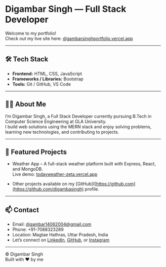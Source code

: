 # Digambar Singh — Full Stack Developer

Welcome to my portfolio!  
Check out my live site here: [digambarsinghportfolio.vercel.app](https://digambarsinghportfolio.vercel.app/)

---

## 🛠️ Tech Stack

- **Frontend:** HTML, CSS, JavaScript   
- **Frameworks / Libraries:**  Bootstrap  
- **Tools:** Git / GitHub, VS Code

---

## 👨‍💻 About Me

I’m Digambar Singh, a Full Stack Developer currently pursuing B.Tech in Computer Science Engineering at GLA University.  
I build web solutions using the MERN stack and enjoy solving problems, learning new technologies, and contributing to projects.

---

## 📂 Featured Projects

- Weather App – A full-stack weather platform built with Express, React, and MongoDB.  
  Live demo: [todayweather-zeta.vercel.app](https://todayweather-zeta.vercel.app/)

- Other projects available on my [GitHub]([https://github.com](https://github.com/digambasingh) profile.

---

## 📫 Contact

- Email: digambar14062004@gmail.com  
- Phone: +91-7088323289  
- Location: Magtae Hathras, Uttar Pradesh, India  
- Let’s connect on [LinkedIn](https://www.linkedin.com/in/digambar-singh-969878250/), 
  [GitHub](https://github.com/digambasingh), or 
  [Instagram](https://www.instagram.com/digambar6960/)


---

&copy; Digambar Singh  
Built with ❤️ by me
